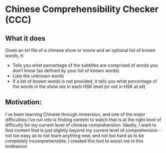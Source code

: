 # Chinese Comprehensibility Checker (CCC)

## What it does

Given an srt file of a chinese show or movie and an optional list of known words, it:
- Tells you what percentage of the subtitles are comprised of words you don’t know (as defined by your list of known words)
- Lists the unknown words
- If a list of known words is not provided, it tells you what percentage of the words in the show are in each HSK level (or not in HSK at all)

## Motivation:

I've been learning Chinese through immersion, and one of the major difficulties i've run into is finding content to watch that is at the right level of difficulty for my current level of chinese comprehension.
Ideally, I want to find content that is just slightly beyond my current level of comprehension - not too easy as to not learn anything new, and not too hard as to be completely incomprehensible. 
I created this tool to assist me in this endeavour.
